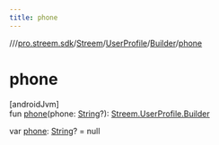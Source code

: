 ```yaml
---
title: phone
---
```

//[<root>](../../../../../index.html)/[pro.streem.sdk](../../../index.html)/[Streem](../../index.html)/[UserProfile](../index.html)/[Builder](index.html)/[phone](phone.html)



# phone



[androidJvm]\
fun [phone](phone.html)(phone: [String](https://kotlinlang.org/api/latest/jvm/stdlib/kotlin/-string/index.html)?): [Streem.UserProfile.Builder](index.html)

var [phone](phone.html): [String](https://kotlinlang.org/api/latest/jvm/stdlib/kotlin/-string/index.html)? = null




